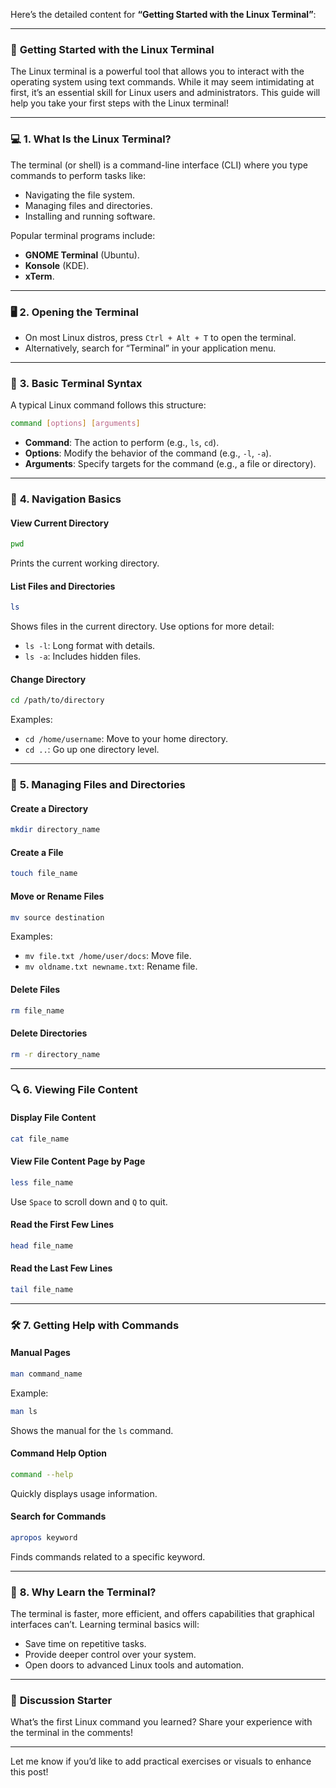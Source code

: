 Here’s the detailed content for **“Getting Started with the Linux Terminal”**:  

---

### 🌟 **Getting Started with the Linux Terminal**  

The Linux terminal is a powerful tool that allows you to interact with the operating system using text commands. While it may seem intimidating at first, it’s an essential skill for Linux users and administrators. This guide will help you take your first steps with the Linux terminal!  

---

### 💻 **1. What Is the Linux Terminal?**  
The terminal (or shell) is a command-line interface (CLI) where you type commands to perform tasks like:  
- Navigating the file system.  
- Managing files and directories.  
- Installing and running software.  

Popular terminal programs include:  
- **GNOME Terminal** (Ubuntu).  
- **Konsole** (KDE).  
- **xTerm**.  

---

### 🖥️ **2. Opening the Terminal**  
- On most Linux distros, press `Ctrl + Alt + T` to open the terminal.  
- Alternatively, search for “Terminal” in your application menu.  

---

### 🔑 **3. Basic Terminal Syntax**  

A typical Linux command follows this structure:  
```bash
command [options] [arguments]
```  
- **Command**: The action to perform (e.g., `ls`, `cd`).  
- **Options**: Modify the behavior of the command (e.g., `-l`, `-a`).  
- **Arguments**: Specify targets for the command (e.g., a file or directory).  

---

### 📂 **4. Navigation Basics**  

#### **View Current Directory**  
```bash
pwd
```  
Prints the current working directory.  

#### **List Files and Directories**  
```bash
ls
```  
Shows files in the current directory. Use options for more detail:  
- `ls -l`: Long format with details.  
- `ls -a`: Includes hidden files.  

#### **Change Directory**  
```bash
cd /path/to/directory
```  
Examples:  
- `cd /home/username`: Move to your home directory.  
- `cd ..`: Go up one directory level.  

---

### 📁 **5. Managing Files and Directories**  

#### **Create a Directory**  
```bash
mkdir directory_name
```  

#### **Create a File**  
```bash
touch file_name
```  

#### **Move or Rename Files**  
```bash
mv source destination
```  
Examples:  
- `mv file.txt /home/user/docs`: Move file.  
- `mv oldname.txt newname.txt`: Rename file.  

#### **Delete Files**  
```bash
rm file_name
```  

#### **Delete Directories**  
```bash
rm -r directory_name
```  

---

### 🔍 **6. Viewing File Content**  

#### **Display File Content**  
```bash
cat file_name
```  

#### **View File Content Page by Page**  
```bash
less file_name
```  
Use `Space` to scroll down and `Q` to quit.  

#### **Read the First Few Lines**  
```bash
head file_name
```  

#### **Read the Last Few Lines**  
```bash
tail file_name
```  

---

### 🛠️ **7. Getting Help with Commands**  

#### **Manual Pages**  
```bash
man command_name
```  
Example:  
```bash
man ls
```  
Shows the manual for the `ls` command.  

#### **Command Help Option**  
```bash
command --help
```  
Quickly displays usage information.  

#### **Search for Commands**  
```bash
apropos keyword
```  
Finds commands related to a specific keyword.  

---

### 🌟 **8. Why Learn the Terminal?**  
The terminal is faster, more efficient, and offers capabilities that graphical interfaces can’t. Learning terminal basics will:  
- Save time on repetitive tasks.  
- Provide deeper control over your system.  
- Open doors to advanced Linux tools and automation.  

---

### 🤔 **Discussion Starter**  
What’s the first Linux command you learned? Share your experience with the terminal in the comments!  

---  

Let me know if you’d like to add practical exercises or visuals to enhance this post!
